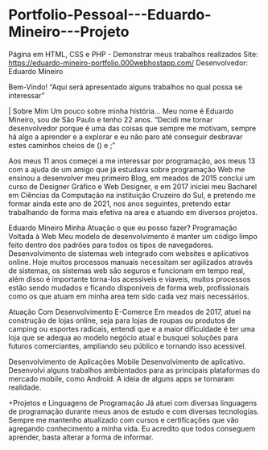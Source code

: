 # Portfolio-Pessoal---Eduardo-Mineiro---Projeto
Página em HTML, CSS  e PHP - Demonstrar meus trabalhos realizados
Site: https://eduardo-mineiro-portfolio.000webhostapp.com/
Desenvolvedor: Eduardo Mineiro


Bem-Vindo!
“Aqui será apresentado alguns
 trabalhos no qual possa se interessar”
		            

|
Sobre Mim Um pouco sobre minha história...
Meu nome é Eduardo Mineiro, sou de São Paulo e tenho 22 anos.
“Decidi me tornar desenvolvedor porque é uma das coisas que sempre me motivam, sempre há algo a aprender e a explorar e eu não paro até conseguir desbravar estes caminhos cheios de () e ;”

Aos meus 11 anos começei a me interessar por programação, aos meus 13 com a ajuda de um amigo que já estudava sobre programação Web me ensinou a desenvolver meu primeiro Blog, em meados de 2015 conclui um curso de Designer Gráfico e Web Designer, e em 2017 iniciei meu Bacharel em Ciências da Computação na instituição Cruzeiro do Sul, e pretendo me formar ainda este ano de 2021, nos anos seguintes, pretendo estar trabalhando de forma mais efetiva na area e atuando em diversos projetos.

Eduardo Mineiro
Minha Atuação o que eu posso fazer?
 Programação Voltada à Web
Meu modelo de desenvolvimento é manter um código limpo feito dentro dos padrões para todos os tipos de navegadores. Desenvolvimento de sistemas web integrado com websites e aplicativos online. Hoje muitos processos manuais necessitam ser agilizados através de sistemas, os sistemas web são seguros e funcionam em tempo real, além disso é importante torna-los acessiveis e viaveis, muitos processos estão sendo mudados e ficando disponiveis de forma web, profissionais como os que atuam em minha area tem sido cada vez mais necessários.

Atuação Com Desenvolvimento E-Comerce
Em meados de 2017, atuei na construção de lojas online, seja para lojas de roupas ou produtos de camping ou esportes radicais, entendi que e a maior dificuldade é ter uma loja que se adequa ao modelo negócio atual e busquei soluções para futuros comerciantes, ampliando seu público e tornando isso acessivel.

Desenvolvimento de Aplicações Mobile
Desenvolvimento de aplicativo. Desenvolvi alguns trabalhos ambientados para as principais plataformas do mercado mobile, como Android. A ideia de alguns apps se tornaram realidade.

 +Projetos e Linguagens de Programação
Já atuei com diversas linguagens de programação durante meus anos de estudo e com diversas tecnologias. Sempre me mantenho atualizado com cursos e certificações que vão agregando conhecimento a minha vida. Eu acredito que todos conseguem aprender, basta alterar a forma de informar.
